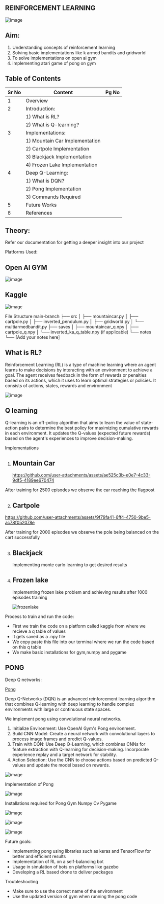 ## REINFORCEMENT LEARNING

![image](https://github.com/user-attachments/assets/fb57cc63-4175-48fe-8404-4797297112c5)


## Aim:
1) Understanding concepts of reinforcement learning
2) Solving basic implementations like k armed bandits and gridworld
3) To solve implementations on open ai gym
4) implementing atari game of pong on gym


## Table of Contents
| Sr No | Content                        | Pg No |
|-------|--------------------------------|-------|
| 1     | Overview                       |       |
| 2     | Introduction:                  |       |
|       | 1) What is RL?                 |       |
|       | 2) What is Q-learning?         |       |
| 3     | Implementations:               |       |
|       | 1) Mountain Car Implementation |       |
|       | 2) Cartpole Implementation     |       |
|       | 3) Blackjack Implementation    |       |
|       | 4) Frozen Lake Implementation  |       |
| 4     | Deep Q-Learning:               |       |
|       | 1) What is DQN?                |       |
|       | 2) Pong Implementation         |       |
|       | 3) Commands Required           |       |
| 5     | Future Works                   |       |
| 6     | References                     |       |
   

## Theory:
Refer our documentation for getting a deeper insight into our project

Platforms Used:

## Open AI GYM


![image](https://github.com/user-attachments/assets/0ff8bd67-c583-44a6-9361-fcdfa0677bef)


## Kaggle

![image](https://github.com/user-attachments/assets/edf2db32-6e79-43ca-bd96-4c9551b62406)





File Structure
main-branch
├── src
│   ├── mountaincar.py
│   ├── cartpole.py
│   ├── inverted_pendulum.py
│   ├── gridworld.py
│   └── multiarmedbandit.py
├── saves
│   ├── mountaincar_q.npy
│   ├── cartpole_q.npy
│   └── inverted_ka_q_table.npy (if applicable)
└── notes
    └── [Add your notes here]




## What is RL?

  Reinforcement Learning (RL) is a type of machine learning where an agent learns to make decisions by interacting with an environment to achieve a goal. 
  The agent receives feedback in the form of rewards or penalties based on its actions, which it uses to learn optimal strategies or policies.
  It consists of actions, states, rewards and environment


![image](https://github.com/user-attachments/assets/0f0aa061-a6a9-4b6a-8974-7b3cc5afb02f)





## Q learning
Q-learning is an off-policy algorithm that aims to learn the value of state-action pairs to determine the best policy for maximizing cumulative rewards in each environment. It updates the Q-values (expected future rewards) based on the agent's experiences to improve decision-making.

Implementations

1) ## Mountain Car


   https://github.com/user-attachments/assets/ae525c3b-e0e7-4c33-9df5-4189ee670474
   
    
 

After training for 2500 episodes we observe the car reaching the flagpost

2) ## Cartpole


   
https://github.com/user-attachments/assets/9f79fa41-6ff4-4750-9be5-ac78f052078e



After training for 2000 episodes we observe the pole being balanced on the cart successfully

3) ## Blackjack
      Implementing monte carlo learning to get desired results

 
       

 


5) ## Frozen lake

    Implementing frozen lake problem and achieving results after 1000 episodes training



 
   
   ![frozenlake](https://tse4.mm.bing.net/th?id=OIP.TntNAltZ4iO0puJRIUSQRgAAAA&pid=Api&P=0&h=180)





Process to train and run the code:
 * First we train the code on a platform called kaggle from where we recieve a q table of values
*  It gets saved as a .npy file
*  We copy paste this file into our terminal where we run the code based on this q table
*  We make basic installations for gym,numpy and pygame


## PONG
Deep Q networks:
 
[Pong](https://mir-s3-cdn-cf.behance.net/project_modules/max_1200/c08edd97535089.5ec71d61c627a.gif)
 



Deep Q-Networks (DQN) is an advanced reinforcement learning algorithm that combines Q-learning with deep learning to handle complex environments with large or continuous state spaces. 

We implement pong using convolutional neural networks. 
1.	Initialize Environment: Use OpenAI Gym's Pong environment.
2.	Build CNN Model: Create a neural network with convolutional layers to process image frames and predict Q-values.
3.	Train with DQN: Use Deep Q-Learning, which combines CNNs for feature extraction with Q-learning for decision-making. Incorporate experience replay and a target network for stability.
4.	Action Selection: Use the CNN to choose actions based on predicted Q-values and update the model based on rewards.


![image](https://github.com/user-attachments/assets/26e68d1b-4575-431a-b46e-8816aca7d8d1)



Implementation of Pong



![image](https://github.com/user-attachments/assets/89d9ee5f-932b-406b-ae4d-12efbf58f2ea)




Installations required for Pong
Gym
Numpy
Cv
Pygame

![image](https://github.com/user-attachments/assets/0dc5908c-03a4-4953-8727-11b844653d4a)


![image](https://github.com/user-attachments/assets/65309a51-e436-4026-b7f4-4d9c950f345f)

![image](https://github.com/user-attachments/assets/28aadf4d-d530-4412-9e9d-fe6425b3231f)




Future goals:
*	Implementing pong using libraries such as keras and TensorFlow for better and efficient results
*	Implementation of RL on a self-balancing bot
* Usage in simulation of bots on platforms like gazebo
*	Developing a RL based drone to deliver packages

Troubleshooting
* Make sure to use the correct name of the environment
* Use the updated version of gym when running the pong code

   
